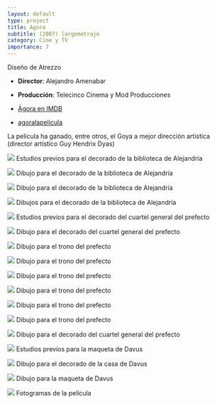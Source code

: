 ```yaml
---
layout: default
type: project
title: Agora
subtitle: (2007) largometraje
category: Cine y TV
importance: 7
---
```

Diseño de Atrezzo

- **Director**: Alejandro Amenabar
- **Producción**: Telecinco Cinema y Mod Producciones

- [Ágora en IMDB](http://www.imdb.com/title/tt1186830/)
- [agoralapelicula](https://www.agoralapelicula.com/)

La película ha ganado, entre otros, el Goya a mejor dirección artística (director artístico Guy Hendrix Dyas)

![](01.jpg)
Estudios previos para el decorado de la biblioteca de Alejandría

![](02.jpg)
Dibujo para el decorado de la biblioteca de Alejandría

![](03.jpg)
Dibujo para el decorado de la biblioteca de Alejandría

![](04.jpg)
Dibujos para el decorado de la biblioteca de Alejandría

![](05.jpg)
Estudios previos para el decorado del cuartel general del prefecto

![](06.jpg)
Dibujo para el decorado del cuartel general del prefecto

![](07.jpg)
Dibujo para el trono del prefecto

![](08.jpg)
Dibujo para el trono del prefecto

![](09.jpg)
Dibujo para el trono del prefecto

![](10.jpg)
Dibujo para el trono del prefecto

![](11.jpg)
Dibujo para el trono del prefecto

![](12.jpg)
Dibujo para el trono del prefecto

![](13.jpg)
Dibujo para el decorado del cuartel general del prefecto

![](14.jpg)
Estudios previos para la maqueta de Davus

![](15.jpg)
Dibujo para el decorado de la casa de Davus

![](16.jpg)
Dibujo para la maqueta de Davus

![](17.jpg)
Fotogramas de la película
